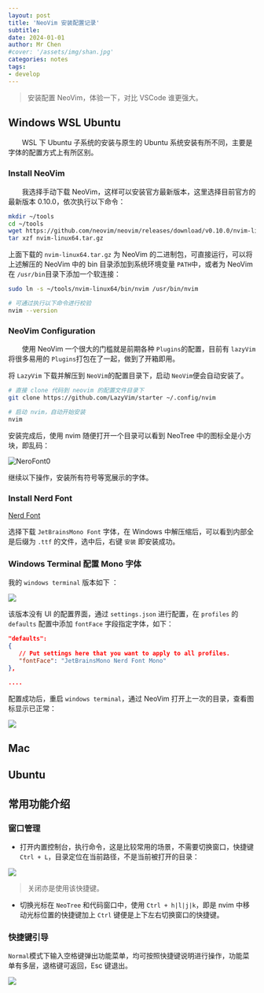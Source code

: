 ```yaml
---
layout: post
title: 'NeoVim 安装配置记录'
subtitle: 
date: 2024-01-01
author: Mr Chen
#cover: '/assets/img/shan.jpg'
categories: notes
tags: 
- develop
---
```



> 安装配置 NeoVim，体验一下，对比 VSCode 谁更强大。

## Windows WSL Ubuntu

&emsp;&emsp;WSL 下 Ubuntu 子系统的安装与原生的 Ubuntu 系统安装有所不同，主要是字体的配置方式上有所区别。

### Install NeoVim

&emsp;&emsp;我选择手动下载 NeoVim，这样可以安装官方最新版本，这里选择目前官方的最新版本 0.10.0，依次执行以下命令：

```bash
mkdir ~/tools
cd ~/tools
wget https://github.com/neovim/neovim/releases/download/v0.10.0/nvim-linux64.tar.gz
tar xzf nvim-linux64.tar.gz
```

上面下载的 `nvim-linux64.tar.gz` 为 NeoVim 的二进制包，可直接运行，可以将上述解压的 NeoVim 中的 bin 目录添加到系统环境变量 `PATH`中，或者为 NeoVim 在 `/usr/bin`目录下添加一个软连接：

```bash
sudo ln -s ~/tools/nvim-linux64/bin/nvim /usr/bin/nvim

# 可通过执行以下命令进行校验
nvim --version
```

### NeoVim Configuration

&emsp;&emsp;使用 NeoVim 一个很大的门槛就是前期各种 `Plugins`的配置，目前有 `lazyVim`将很多易用的 `Plugins`打包在了一起，做到了开箱即用。

将 `LazyVim` 下载并解压到 `NeoVim`的配置目录下，启动 `NeoVim`便会自动安装了。

```bash
# 直接 clone 代码到 neovim 的配置文件目录下
git clone https://github.com/LazyVim/starter ~/.config/nvim

# 启动 nvim，自动开始安装
nvim
```

安装完成后，使用 nvim 随便打开一个目录可以看到 NeoTree 中的图标全是小方块，即乱码：

![NeroFont0](/assets/img/blog/nerofont_0.png)

继续以下操作，安装所有符号等宽展示的字体。

### Install Nerd Font

[Nerd Font](https://www.nerdfonts.com/)

选择下载 `JetBrainsMono Font` 字体，在 Windows 中解压缩后，可以看到内部全是后缀为 `.ttf` 的文件，选中后，右键 `安装` 即安装成功。

### Windows Terminal 配置 Mono 字体

我的 `windows terminal` 版本如下 ：

![](/assets/img/blog/win_terminal.png)

该版本没有 UI 的配置界面，通过 `settings.json` 进行配置，在 `profiles` 的 `defaults` 配置中添加 `fontFace` 字段指定字体，如下：

```json
"defaults":
{
   // Put settings here that you want to apply to all profiles.
   "fontFace": "JetBrainsMono Nerd Font Mono"
},

....
```

配置成功后，重启 `windows terminal`，通过 NeoVim 打开上一次的目录，查看图标显示已正常：

![](/assets/img/blog/nerofont_1.png)


## Mac


## Ubuntu


## 常用功能介绍

### 窗口管理

- 打开内置控制台，执行命令，这是比较常用的场景，不需要切换窗口，快捷键 `Ctrl + L`，目录定位在当前路径，不是当前被打开的目录：

![](/assets/img/blog/nvim_console.png)

> 关闭亦是使用该快捷键。

- 切换光标在 `NeoTree` 和代码窗口中，使用 `Ctrl + h|l|j|k`，即是 nvim 中移动光标位置的快捷键加上 `Ctrl` 键便是上下左右切换窗口的快捷键。

### 快捷键引导

`Normal`模式下输入空格键弹出功能菜单，均可按照快捷键说明进行操作，功能菜单有多层，退格键可返回，Esc 键退出。

![](/assets/img/blog/nvim_menu.png)




